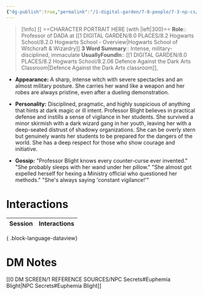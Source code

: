 ```yaml
---
{"dg-publish":true,"permalink":"/1-digital-garden/7-0-people/7-3-np-cs/euphemia-blight/","tags":["#person","hogwarts","hogwarts-faculty","professor","gryffindor"]}
---
```


>[!info] 
>[[ ==CHARACTER PORTRAIT HERE (with |left|300)==
>**Role**:: Professor of DADA at [[1 DIGITAL GARDEN/8.0 PLACES/8.2 Hogwarts School/8.2.0 Hogwarts School - Overview\|Hogwarts School of Witchcraft & Wizardry]]
>**3 Word Summary**:: Intense, military-disciplined, immaculate
>**UsuallyFoundIn**:: [[1 DIGITAL GARDEN/8.0 PLACES/8.2 Hogwarts School/8.2.06 Defence Against the Dark Arts Classroom\|Defence Against the Dark Arts classroom]],

- **Appearance:** A sharp, intense witch with severe spectacles and an almost military posture. She carries her wand like a weapon and her robes are always pristine, even after a dueling demonstration.
    
- **Personality:** Disciplined, pragmatic, and highly suspicious of anything that hints at dark magic or ill intent. Professor Blight believes in practical defense and instills a sense of vigilance in her students. She survived a minor skirmish with a dark wizard gang in her youth, leaving her with a deep-seated distrust of shadowy organizations. She can be overly stern but genuinely wants her students to be prepared for the dangers of the world. She has a deep respect for those who show courage and initiative.
    
- **Gossip:** "Professor Blight knows every counter-curse ever invented." "She probably sleeps with her wand under her pillow." "She almost got expelled herself for hexing a Ministry official who questioned her methods." "She's always saying 'constant vigilance!'"

# Interactions

| Session | Interactions |
| ------- | ------------ |

{ .block-language-dataview}


# DM Notes

[[0 DM SCREEN/1 REFERENCE SOURCES/NPC Secrets#Euphemia Blight\|NPC Secrets#Euphemia Blight]]
